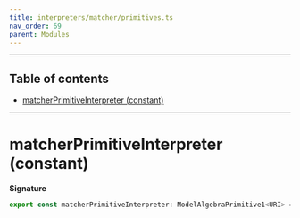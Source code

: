 ```yaml
---
title: interpreters/matcher/primitives.ts
nav_order: 69
parent: Modules
---
```


---

<h2 class="text-delta">Table of contents</h2>

- [matcherPrimitiveInterpreter (constant)](#matcherprimitiveinterpreter-constant)

---

# matcherPrimitiveInterpreter (constant)

**Signature**

```ts
export const matcherPrimitiveInterpreter: ModelAlgebraPrimitive1<URI> = ...
```
